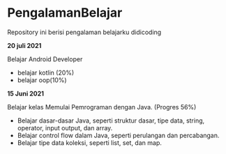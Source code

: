# PengalamanBelajar
Repository ini berisi pengalaman belajarku didicoding

**20 juli 2021**

Belajar Android Developer
  - belajar kotlin (20%)
  - belajar oop(10%)

**15 Juni 2021**

Belajar kelas Memulai Pemrograman dengan Java. (Progres 56%)
  * Belajar dasar-dasar Java, seperti struktur dasar, tipe data, string, operator, input output, dan array.
  * Belajar control flow dalam Java, seperti perulangan dan percabangan.
  * Belajar tipe data koleksi, seperti list, set, dan map.
